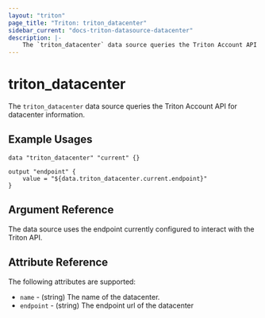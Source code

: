 ```yaml
---
layout: "triton"
page_title: "Triton: triton_datacenter"
sidebar_current: "docs-triton-datasource-datacenter"
description: |-
    The `triton_datacenter` data source queries the Triton Account API for datacenter information.
---
```


# triton_datacenter

The `triton_datacenter` data source queries the Triton Account API for datacenter information.

## Example Usages

```hcl
data "triton_datacenter" "current" {}

output "endpoint" {
    value = "${data.triton_datacenter.current.endpoint}"
}
```

## Argument Reference

The data source uses the endpoint currently configured to interact with the Triton API.

## Attribute Reference

The following attributes are supported:

* `name` - (string) The name of the datacenter.
* `endpoint` - (string) The endpoint url of the datacenter
